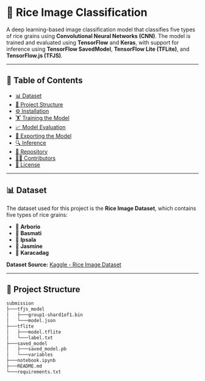 # 🌾 Rice Image Classification  

A deep learning-based image classification model that classifies five types of rice grains using **Convolutional Neural Networks (CNN)**. The model is trained and evaluated using **TensorFlow** and **Keras**, with support for inference using **TensorFlow SavedModel**, **TensorFlow Lite (TFLite)**, and **TensorFlow.js (TFJS)**.  

---

## 📑 Table of Contents  

- [📊 Dataset](#-dataset)  
- [📁 Project Structure](#-project-structure)  
- [⚙️ Installation](#-installation)  
- [🏋️ Training the Model](#-training-the-model)  
- [📈 Model Evaluation](#-model-evaluation)  
- [🚀 Exporting the Model](#-exporting-the-model)  
- [🔍 Inference](#-inference)  
- [📂 Repository](#-repository)  
- [👨‍💻 Contributors](#-contributors)  
- [📜 License](#-license)  

---

## 📊 Dataset  

The dataset used for this project is the **Rice Image Dataset**, which contains five types of rice grains:  

- 🌾 **Arborio**  
- 🌾 **Basmati**  
- 🌾 **Ipsala**  
- 🌾 **Jasmine**  
- 🌾 **Karacadag**  

**Dataset Source:** [Kaggle - Rice Image Dataset](https://www.kaggle.com/datasets/muratkokludataset/rice-image-dataset)  

---

## 📁 Project Structure  

```bash
submission
├───tfjs_model
│   ├───group1-shard1of1.bin
│   └───model.json
├───tflite
│   ├───model.tflite
│   └───label.txt
├───saved_model
│   ├───saved_model.pb
│   └───variables
├───notebook.ipynb
├───README.md
└───requirements.txt
